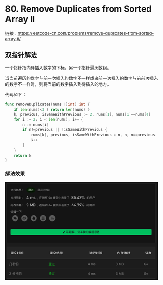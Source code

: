 # 80. Remove Duplicates from Sorted Array II

链接：https://leetcode-cn.com/problems/remove-duplicates-from-sorted-array-ii/

## 双指针解法

一个指针指向待插入数字的下标，另一个指针遍历数组。

当当前遍历的数字与前一次插入的数字不一样或者前一次插入的数字与前前次插入的数字不一样时，则将当前的数字插入到待插入的地方。

代码如下：

```go
func removeDuplicates(nums []int) int {
    if len(nums)<3 { return len(nums) }
    k, previous, isSameWithPrevious := 2, nums[1], nums[1]==nums[0]
    for i := 2; i < len(nums); i++ {
        n := nums[i]
        if n!=previous || !isSameWithPrevious {
            nums[k], previous, isSameWithPrevious = n, n, n==previous
            k++
        }
    }
    return k
}
```

### 解法效果

![/img/80_remove_duplicates_from_sorted_array_ii](./img/80_remove_duplicates_from_sorted_array_ii.png)

